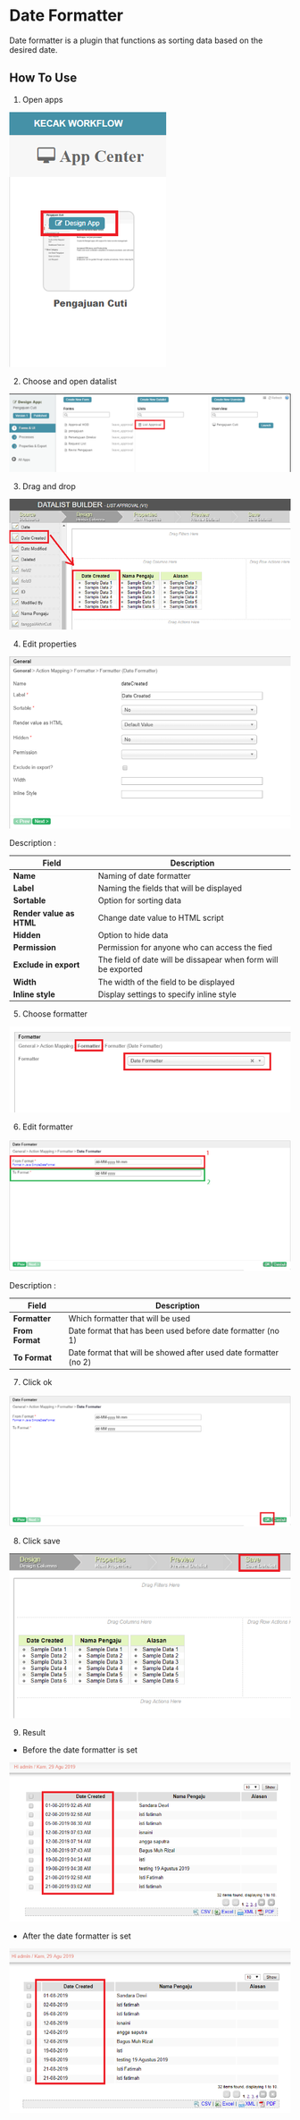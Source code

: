# Date Formatter

Date formatter is a plugin that functions as sorting data based on the desired date.

## How To Use

1. Open apps

<img src="https://raw.githubusercontent.com/kinnara-digital-studio/kecak-workflow/master/docs/assets/df_openApps.png" alt="" />


2. Choose and open datalist

<img src="https://raw.githubusercontent.com/kinnara-digital-studio/kecak-workflow/master/docs/assets/df_openDatalist.png" alt="" />


3. Drag and drop

<img src="https://raw.githubusercontent.com/kinnara-digital-studio/kecak-workflow/master/docs/assets/df_dragDrop.png" alt="" />


4. Edit properties

<img src="https://raw.githubusercontent.com/kinnara-digital-studio/kecak-workflow/master/docs/assets/df_editGeneral.png" alt="" />

Description :

|           Field           |              Description                 |
|---------------------------|------------------------------------------|
|**Name**                   | Naming of date formatter                 |
|**Label**                  | Naming the fields that will be displayed |
|**Sortable**               | Option for sorting data|
|**Render value as HTML**|Change date value to HTML script|
|**Hidden**|Option to hide data|
|**Permission**|Permission for anyone who can access the fied|
|**Exclude in export**|The field of date will be dissapear when form will be exported|
|**Width**|The width of the field to be displayed|
|**Inline style**|Display settings to specify inline style|

5. Choose formatter

<img src="https://raw.githubusercontent.com/kinnara-digital-studio/kecak-workflow/master/docs/assets/df_editGeneralChooseFormatter.png" alt="" />

6. Edit formatter

<img src="https://raw.githubusercontent.com/kinnara-digital-studio/kecak-workflow/master/docs/assets/df_editDateFormatter.png" alt="" />


Description :

|           Field           |              Description                 |
|---------------------------|------------------------------------------|
|**Formatter**                   |Which formatter that will be used               |
|**From Format**                  | Date format that has been used before date formatter (no 1)|
|**To Format**                   | Date format that will be showed after used date formatter (no 2)       |

7. Click ok

<img src="https://raw.githubusercontent.com/kinnara-digital-studio/kecak-workflow/master/docs/assets/df_ok.png" alt="" />


8. Click save

<img src="https://raw.githubusercontent.com/kinnara-digital-studio/kecak-workflow/master/docs/assets/df_save.png" alt="" />

9. Result
- Before the date formatter is set
<img src="https://raw.githubusercontent.com/kinnara-digital-studio/kecak-workflow/master/docs/assets/df_resultBefore.png" alt="" />

- After the date formatter is set
<img src="https://raw.githubusercontent.com/kinnara-digital-studio/kecak-workflow/master/docs/assets/df_resultAfter.png" alt="" />
